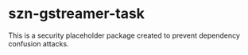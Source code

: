# szn-gstreamer-task

This is a security placeholder package created to prevent dependency confusion attacks.